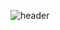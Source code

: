 <!--## Hi there 👋-->
![header](https://capsule-render.vercel.app/api?type=waving&color=tokyonight&text=Welcome!%20OHRRRRR's%20GitHub%20&animation=twinkling&fontSize=30&fontAlignY=40&fontAlign=73&height=230)
<!--![Anurag's GitHub stats](https://github-readme-stats.vercel.app/api?username=OHRRRRR&show_icons=true&theme=radical)-->

<!--
**OHRRRRR/OHRRRRR** is a ✨ _special_ ✨ repository because its `README.md` (this file) appears on your GitHub profile.

Here are some ideas to get you started:

- 🔭 I’m currently working on ...
- 🌱 I’m currently learning ...
- 👯 I’m looking to collaborate on ...
- 🤔 I’m looking for help with ...
- 💬 Ask me about ...
- 📫 How to reach me: ...
- 😄 Pronouns: ...
- ⚡ Fun fact: ...
-->
